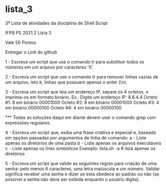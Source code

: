 # lista_3
 3ª Lista de atividades da disciplina de Shell Script

IFPB PS 2021.2 Lista 3

Vale 50 Pontos

Entregar o Link do github

1 - Escreva um script que use o comando tr para substituir todos os números em um
arquivo por caracteres ‘X’.

2 - Escreva um script que use o comando tr para remover linhas vazias de um arquivo, isto
é, linhas que possuem apenas o enter (\n).

3 - Escreva um script que leia um endereço IP, separe os 4 octetos, e imprima-os em
formato binário. Ex.:
Digite um endereço IP: 8.8.4.4
Octeto #1: 8 em binário 00001000
Octeto #2: 8 em binário 00001000
Octeto #3: 4 em binário 00000100
Octeto #4: 4 em binário 00000100


*** Todas as soluções daqui em diante devem usar o comando grep com expressões
regulares.


4 - Escreva um script que, exiba uma frase criativa e especial e, baseado em opções
passadas por argumentos de linha de comando:
a - Liste apenas os diretórios de uma pasta
b - Liste apenas os arquivos executáveis
c - Liste apenas os links simbólicos
Exemplo: lista.sh -a # lista apenas os diretórios

5 - Escreva um script que valide as seguintes regras para criação de uma senha: pelo
menos 6 caracteres, uma letra maiúscula e um número. Validar significa receber uma
senha e dizer se esta obedece ao padrão ou não (se possível a senha não deve ser exibida
enquanto o usuário digita).

